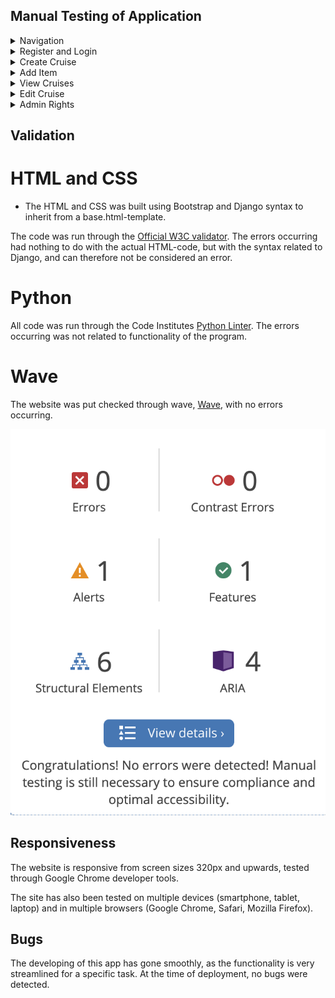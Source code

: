## Manual Testing of Application 

<details>
<summary>Navigation</summary>
<br>

<b>Navigation Bar</b>

Navigation was tested by clicking the links in the navigation bar, making sure it redirects you to the correct page. 

- Home - home.html
- Login - login.html
- Register - registration_form.html

![Navigataion bar before signing in](assets/images/nav_bar_signed_out.gif)

- View Cruises - cruise_list.html
- Create Cruise - create_cruise.html

![Navigataion bar when logged in](assets/images/nav_bar_logged_in.gif)

</details>

<details>
<summary>Register and Login</summary>
<br>

<b>Register and Login</b>

Testing was performed by registering a new user. The application warns that there is already an existing user when it was tried to input information already in the database. Once unique information was registered, a new user was created, with which you can log in. 

The registration and autherization of users is handled by the Django authentication system. 

- Register - registration_form.html
- Login - login.html

![Register and Login](assets/images/register_and_login.gif)

</details>

<details>
<summary>Create Cruise</summary>
<br>

<b>Create Cruise</b>

Once you have created a user, you can create a cruise. The autherization system is put in place to track who has created the cruise in question. When clicking the "Create Cruise"-button, you will either get directed to the create_cruise.html to create a cruise, or you will be asked to login, in case you haven't done this already. 

![Create Cruise](assets/images/create_cruise.gif)

</details>

<details>
<summary>Add Item</summary>
<br>

<b>Add Item</b>

- Add Item - add_item.html
- Edit Item - edit_item.html

Once the cruise is created, you can start adding items to the packing items. You insert the name of the item, the quantity which you wish to bring, and an optional description. Any user that is logged in can add items to any cruise. But only the creator of a cruise can edit the items. This to keep traceability for changes in the planning stages of the cruise. 

![Add and Edit Item](assets/images/add_item.gif)

</details>

<details>
<summary>View Cruises</summary>
<br>

<b>View Cruises</b>

- Cruise List - cruise_list.html
- Cruise Details - cruise_details.html

When clicking the View Cruises links, a list of created cruises appears. You can click on the individual cruises to view the Cruise Details of a specific cruise. 

![View Cruises](assets/images/view_cruises.gif)

</details>

<details>
<summary>Edit Cruise</summary>
<br>

<b>Edit Cruise</b>

- Edit Cruise - create_cruise.html

The user which created a cruise has the authority to edit the cruise information. 

![Edit Cruise](assets/images/edit_cruise.gif)

</details>

<details>
<summary>Admin Rights</summary>
<br>

<b>Admin Rights</b>

- Testing was made through the Django interface. 
- As an admin, you have the ability to delete users and cruises with associated objects. 
- Tests were perfomed by deleting registered user and then trying to log in. 
- As the user has been deleted, it needed to be reregistered to be log into the application. 

</details>


## Validation

# HTML and CSS

- The HTML and CSS was built using Bootstrap and Django syntax to inherit from a base.html-template. 

The code was run through the [Official W3C validator](https://validator.w3.org/). The errors occurring had nothing to do with the actual HTML-code, but with the syntax related to Django, and can therefore not be considered an error. 

# Python 

All code was run through the Code Institutes [Python Linter](https://pep8ci.herokuapp.com/#). 
The errors occurring was not related to functionality of the program. 

# Wave 

The website was put checked through wave, [Wave](https://wave.webaim.org/), with no errors occurring. 

![Wave Analysis](assets/images/wave.png)

## Responsiveness 

The website is responsive from screen sizes 320px and upwards, tested through Google Chrome developer tools. 

The site has also been tested on multiple devices (smartphone, tablet, laptop) and in multiple browsers (Google Chrome, Safari, Mozilla Firefox).

## Bugs

The developing of this app has gone smoothly, as the functionality is very streamlined for a specific task. At the time of deployment, no bugs were detected. 